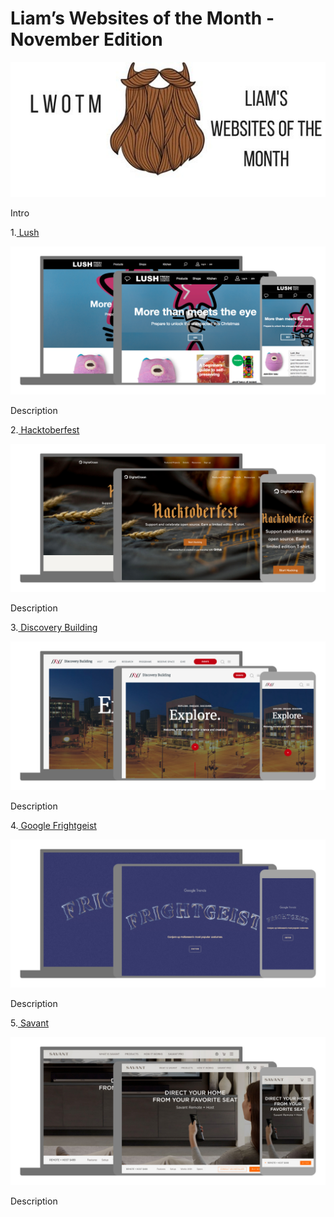 Liam’s Websites of the Month - November Edition
=============================================

![LWOTM Logo](../../LWOTM-logo-beard.jpg)

Intro

1.[ Lush](https://uk.lush.com/)

![Lush homepage](lush.jpg)

Description

2.[ Hacktoberfest](https://hacktoberfest.digitalocean.com/)

![Hacktoberfest homepage](hacktoberfest.jpg)

Description

3.[ Discovery Building](https://discovery.wisc.edu/)

![Discovery Building homepage](discovery-building.jpg)

Description

4.[ Google Frightgeist](https://frightgeist.withgoogle.com/)

![Google Frightgeist homepage](google-frightgeist.jpg)

Description

5.[ Savant](https://www.savant.com/product/remote-host)

![Savant homepage](savant.jpg)

Description
